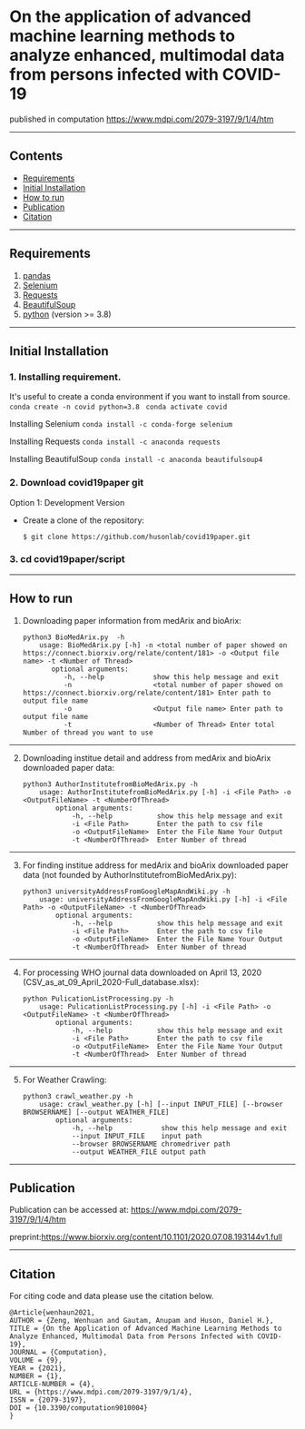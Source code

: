 # On the application of advanced machine learning methods to analyze enhanced, multimodal data from persons infected with COVID-19

published in computation https://www.mdpi.com/2079-3197/9/1/4/htm

----
## Contents ##
* [Requirements](#requirements)
* [Initial Installation](#initial-installation)
* [How to run](#how-to-run)
* [Publication](#Publication)
* [Citation](#Citation)

----
## Requirements ##

1. [pandas](https://pandas.pydata.org/)
2. [Selenium](https://selenium-python.readthedocs.io/) 
3. [Requests](https://requests.readthedocs.io/en/master/)
4. [BeautifulSoup](https://www.crummy.com/software/BeautifulSoup/bs4/doc/) 
5. [python](http://www.python.org/) (version >= 3.8)

----
## Initial Installation ##
### 1. Installing requirement. ###

It's useful to create a conda environment if you want to install from source.
    ``conda create -n covid python=3.8 ``
    ``conda activate covid``
 
Installing Selenium
    ``conda install -c conda-forge selenium``

Installing Requests
    ``conda install -c anaconda requests``

Installing BeautifulSoup
    ``conda install -c anaconda beautifulsoup4``


### 2. Download covid19paper git ###
Option 1: Development Version

* Create a clone of the repository: 
    
    ``$ git clone https://github.com/husonlab/covid19paper.git``

### 3. cd covid19paper/script ###

----
## How to run ##
1. Downloading paper information from medArix and bioArix:
    ```
    python3 BioMedArix.py  -h
        usage: BioMedArix.py [-h] -n <total number of paper showed on https://connect.biorxiv.org/relate/content/181> -o <Output file name> -t <Number of Thread>
           optional arguments:
              -h, --help            show this help message and exit
              -n                    <total number of paper showed on https://connect.biorxiv.org/relate/content/181> Enter path to output file name
              -o                    <Output file name> Enter path to output file name
              -t                    <Number of Thread> Enter total Number of thread you want to use
    ```
----
2. Downloading institue detail and address from medArix and bioArix downloaded paper data:
    ```
    python3 AuthorInstitutefromBioMedArix.py -h
        usage: AuthorInstitutefromBioMedArix.py [-h] -i <File Path> -o  <OutputFileName> -t <NumberOfThread>
            optional arguments:
                -h, --help           show this help message and exit
                -i <File Path>       Enter the path to csv file
                -o <OutputFileName>  Enter the File Name Your Output
                -t <NumberOfThread>  Enter Number of thread
    ```
----
3. For finding institue address for medArix and bioArix downloaded paper data (not founded by AuthorInstitutefromBioMedArix.py):
    ```
    python3 universityAddressFromGoogleMapAndWiki.py -h
        usage: universityAddressFromGoogleMapAndWiki.py [-h] -i <File Path> -o <OutputFileName> -t <NumberOfThread>
            optional arguments:
                -h, --help           show this help message and exit
                -i <File Path>       Enter the path to csv file
                -o <OutputFileName>  Enter the File Name Your Output
                -t <NumberOfThread>  Enter Number of thread
    ```
----
4. For processing WHO journal data downloaded on April 13, 2020 (CSV_as_at_09_April_2020-Full_database.xlsx):
    ```
    python PulicationListProcessing.py -h
        usage: PulicationListProcessing.py [-h] -i <File Path> -o <OutputFileName> -t <NumberOfThread>
            optional arguments:
                -h, --help           show this help message and exit
                -i <File Path>       Enter the path to csv file
                -o <OutputFileName>  Enter the File Name Your Output
                -t <NumberOfThread>  Enter Number of thread
    ```

----
5. For Weather Crawling:
    ```
    python3 crawl_weather.py -h
        usage: crawl_weather.py [-h] [--input INPUT_FILE] [--browser BROWSERNAME] [--output WEATHER_FILE]
            optional arguments:
                -h, --help            show this help message and exit
                --input INPUT_FILE    input path
                --browser BROWSERNAME chromedriver path
                --output WEATHER_FILE output path
    ```
----

## Publication ##

Publication can be accessed at: https://www.mdpi.com/2079-3197/9/1/4/htm

preprint:https://www.biorxiv.org/content/10.1101/2020.07.08.193144v1.full

----
## Citation ##

For citing code and data please use the citation below.

```{bibtex}
@Article{wenhaun2021,
AUTHOR = {Zeng, Wenhuan and Gautam, Anupam and Huson, Daniel H.},
TITLE = {On the Application of Advanced Machine Learning Methods to Analyze Enhanced, Multimodal Data from Persons Infected with COVID-19},
JOURNAL = {Computation},
VOLUME = {9},
YEAR = {2021},
NUMBER = {1},
ARTICLE-NUMBER = {4},
URL = {https://www.mdpi.com/2079-3197/9/1/4},
ISSN = {2079-3197},
DOI = {10.3390/computation9010004}
}
```
